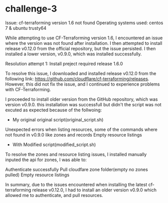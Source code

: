 # challenge-3

Issue: cf-terraforming version 1.6 not found
Operating systems used: centos 7 & ubuntu trusty64

While attempting to use CF-Terraforming version 1.6, I encountered an issue where the version was not found after installation. I then attempted to install release v0.12.0 from the official repository, but the issue persisted. I then installed a lower version, v0.9.0, which was installed successfully.

Resolution attempt 1: Install preject required release 1.6.0

To resolve this issue, I downloaded and installed release v0.12.0 from the following link: https://github.com/cloudflare/cf-terraforming/releases. However, this did not fix the issue, and I continued to experience problems with CF-Terraforming.

I proceeded to install older version from the GitHub repository, which was version v0.9.0. this installation was successfull but didn't the script was not excuted as expected because of the follwoing:

- My original original script(original_script.sh)

Unexpected errors when listing resources, some of the commands where not found in v0.9.0 like zones and records
Empty resource listings

- With Modified script(modified_script.sh)

To resolve the zones and resource listing issues, I installed manually inputed the api for zones, I was able to:

Authenticate successfully
Pull cloudfare zone folder(empty no zones pulled)
Empty resource listings

In summary, due to the issues encountered when installing the latest cf-terraforming release v0.12.0, I had to install an older version v0.9.0 which allowed me to authenticate, and pull resources.


